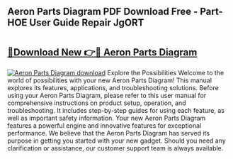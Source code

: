 ## Aeron Parts Diagram PDF Download Free - Part-HOE User Guide Repair JgORT

# <h2><a href="http://dfiz5d.blite.top/?on=Aeron+Parts+Diagram">🔗Download New 👉🔴 Aeron Parts Diagram</a></h2>

[![Aeron Parts Diagram download](https://i.imgur.com/lujVjoI.png)](http://dfiz5d.blite.top/?on=Aeron+Parts+Diagram)
Explore the Possibilities Welcome to the world of possibilities with your new Aeron Parts Diagram! This manual explores its features, applications, and troubleshooting solutions. Before using your Aeron Parts Diagram, please refer to this user manual for comprehensive instructions on product setup, operation, and troubleshooting. It includes step-by-step guides for using each feature, as well as important safety information. Your new Aeron Parts Diagram features a powerful engine and innovative features for exceptional performance. We believe that the Aeron Parts Diagram has served its purpose in getting you started with your new gadget. Should you need any clarification or assistance, our customer support team is always available.
